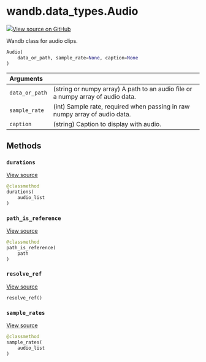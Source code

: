 # wandb.data\_types.Audio

[![](https://www.tensorflow.org/images/GitHub-Mark-32px.png)View source on GitHub](https://www.github.com/wandb/client/tree/v0.12.0/wandb/data_types.py#L887-L1031)

Wandb class for audio clips.

```python
Audio(
    data_or_path, sample_rate=None, caption=None
)
```

| Arguments |  |
| :--- | :--- |
| `data_or_path` | \(string or numpy array\) A path to an audio file or a numpy array of audio data. |
| `sample_rate` | \(int\) Sample rate, required when passing in raw numpy array of audio data. |
| `caption` | \(string\) Caption to display with audio. |

## Methods

### `durations` <a id="durations"></a>

[View source](https://www.github.com/wandb/client/tree/v0.12.0/wandb/data_types.py#L989-L991)

```python
@classmethod
durations(
    audio_list
)
```

### `path_is_reference` <a id="path_is_reference"></a>

[View source](https://www.github.com/wandb/client/tree/v0.12.0/wandb/data_types.py#L932-L934)

```python
@classmethod
path_is_reference(
    path
)
```

### `resolve_ref` <a id="resolve_ref"></a>

[View source](https://www.github.com/wandb/client/tree/v0.12.0/wandb/data_types.py#L1005-L1017)

```python
resolve_ref()
```

### `sample_rates` <a id="sample_rates"></a>

[View source](https://www.github.com/wandb/client/tree/v0.12.0/wandb/data_types.py#L993-L995)

```python
@classmethod
sample_rates(
    audio_list
)
```

